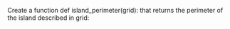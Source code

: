 Create a function def island_perimeter(grid): that returns the perimeter of the island described in grid: